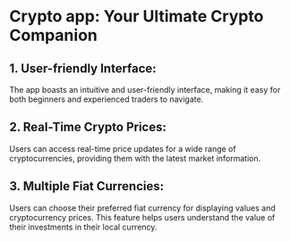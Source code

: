 # Crypto app: Your Ultimate Crypto Companion

## 1. User-friendly Interface:

The app boasts an intuitive and user-friendly interface, making it easy for both beginners and experienced traders to navigate.

## 2. Real-Time Crypto Prices:

Users can access real-time price updates for a wide range of cryptocurrencies, providing them with the latest market information.

## 3. Multiple Fiat Currencies:

Users can choose their preferred fiat currency for displaying values and cryptocurrency prices. This feature helps users understand the value of their investments in their local currency.
